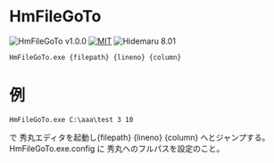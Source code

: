 # HmFileGoTo

![HmFileGoTo v1.0.0](https://img.shields.io/badge/HmFileGoTo-v1.0.0-6479ff.svg)
[![MIT](https://img.shields.io/badge/license-MIT-blue.svg?style=flat)](LICENSE)
![Hidemaru 8.01](https://img.shields.io/badge/Hidemaru-v8.01-6479ff.svg)

```powreshell
HmFileGoTo.exe {filepath} {lineno} {column}
```

# 例

```powreshell
HmFileGoTo.exe C:\aaa\test 3 10
```

 で 秀丸エディタを起動し{filepath} {lineno} {column} へとジャンプする。  
 HmFileGoTo.exe.config に 秀丸へのフルパスを設定のこと。